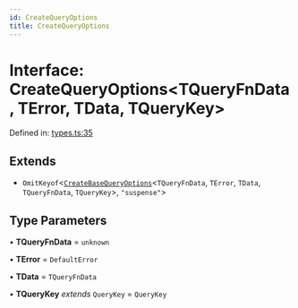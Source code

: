 ```yaml
---
id: CreateQueryOptions
title: CreateQueryOptions
---
```


<!-- DO NOT EDIT: this page is autogenerated from the type comments -->

# Interface: CreateQueryOptions\<TQueryFnData, TError, TData, TQueryKey\>

Defined in: [types.ts:35](https://github.com/TanStack/query/blob/main/packages/angular-query-experimental/src/types.ts#L35)

## Extends

- `OmitKeyof`\<[`CreateBaseQueryOptions`](../createbasequeryoptions.md)\<`TQueryFnData`, `TError`, `TData`, `TQueryFnData`, `TQueryKey`\>, `"suspense"`\>

## Type Parameters

• **TQueryFnData** = `unknown`

• **TError** = `DefaultError`

• **TData** = `TQueryFnData`

• **TQueryKey** *extends* `QueryKey` = `QueryKey`
